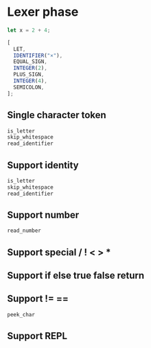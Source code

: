 # Lexer phase

```js
let x = 2 + 4;

[
  LET,
  IDENTIFIER("×"),
  EQUAL_SIGN,
  INTEGER(2),
  PLUS_SIGN,
  INTEGER(4),
  SEMICOLON,
];
```

## Single character token

```rs
is_letter
skip_whitespace
read_identifier
```

## Support identity

```rs
is_letter
skip_whitespace
read_identifier
```

## Support number

```rs
read_number
```

## Support special / ! < > \*

## Support if else true false return

## Support != ==

```rs
peek_char
```

## Support REPL
